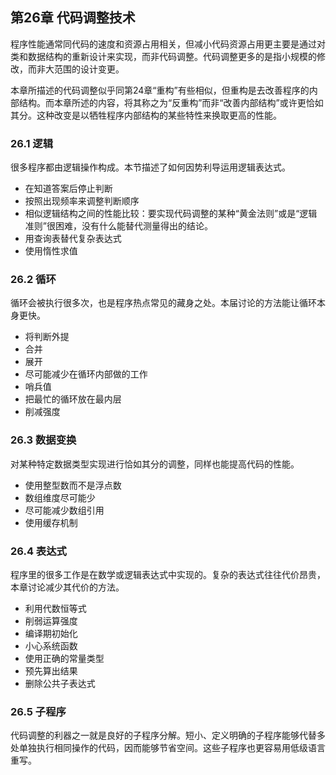 ## 第26章 代码调整技术

程序性能通常同代码的速度和资源占用相关，但减小代码资源占用更主要是通过对类和数据结构的重新设计来实现，而非代码调整。代码调整更多的是指小规模的修改，而非大范围的设计变更。

本章所描述的代码调整似乎同第24章“重构”有些相似，但重构是去改善程序的内部结构。而本章所述的内容，将其称之为“反重构”而非“改善内部结构”或许更恰如其分。这种改变是以牺牲程序内部结构的某些特性来换取更高的性能。

### 26.1 逻辑

很多程序都由逻辑操作构成。本节描述了如何因势利导运用逻辑表达式。

- 在知道答案后停止判断
- 按照出现频率来调整判断顺序
- 相似逻辑结构之间的性能比较：要实现代码调整的某种“黄金法则”或是“逻辑准则”很困难，没有什么能替代测量得出的结论。
- 用查询表替代复杂表达式
- 使用惰性求值

### 26.2 循环

循环会被执行很多次，也是程序热点常见的藏身之处。本届讨论的方法能让循环本身更快。

- 将判断外提
- 合并
- 展开
- 尽可能减少在循环内部做的工作
- 哨兵值
- 把最忙的循环放在最内层
- 削减强度

### 26.3 数据变换

对某种特定数据类型实现进行恰如其分的调整，同样也能提高代码的性能。

- 使用整型数而不是浮点数
- 数组维度尽可能少
- 尽可能减少数组引用
- 使用缓存机制

### 26.4 表达式

程序里的很多工作是在数学或逻辑表达式中实现的。复杂的表达式往往代价昂贵，本章讨论减少其代价的方法。

- 利用代数恒等式
- 削弱运算强度
- 编译期初始化
- 小心系统函数
- 使用正确的常量类型
- 预先算出结果
- 删除公共子表达式

### 26.5 子程序

代码调整的利器之一就是良好的子程序分解。短小、定义明确的子程序能够代替多处单独执行相同操作的代码，因而能够节省空间。这些子程序也更容易用低级语言重写。
